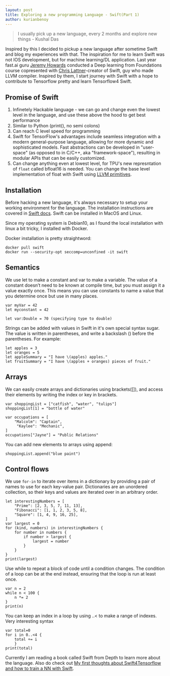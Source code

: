 ```yaml
---
layout: post
title: Exploring a new programming Language - Swift(Part 1)
author: kurianbenoy
---
```


> I usually pick up a new language, every 2 months and explore new things - Kushal Das

Inspired by this I decided to pickup a new language after sometime Swift and blog my experiences with that. The inspiration
for me to learn Swift was not IOS development, but for machine learning/DL application. Last year fast.ai guru [Jeremy Howards](twitter.com/jeremyphoward/)
conducted a Deep learning from Foundations course copresented with [Chris Lattner](https://twitter.com/clattner_llvm/)-creator of Swift, guy who made LLVM compiler. Inspired
by them, I start journey with Swift with a hope to contribute to Tensorflow pretty and learn Tensorflow4 Swift.

## Promise of Swift

1. Infinetely Hackable language - we can go and change even the lowest level in the language,
and use these above the hood to get best performance
2. Similar to Python (print(), no semi colons)
3. Can reach C level speed for programming
4.  Swift for TensorFlow's advantages include seamless integration with a modern general-purpose language, allowing for more dynamic and sophisticated models.
Fast abstractions can be developed in "user-space" (as opposed to in C/C++, aka "framework-space"), resulting in modular APIs that can be easily customized.
5. Can change anything even at lowest level, for TPU's new represntation of `float` called bfloat16 is needed. You can change
the base level implementation of float with Swift using [LLVM primitives](https://llvm.org/).


## Installation 

Before hacking a new language, it's always necessary to setup your working environment for 
the language. The installation instructions are covered in [Swift
docs](https://swift.org/getting-started/#installing-swift). Swift can be installed in 
MacOS and Linux.

Since my operating system is Debian10, as I found the local installation with linux a bit tricky, I installed
with Docker.

Docker installation is pretty straightword:

```
docker pull swift
docker run --security-opt seccomp=unconfined -it swift
```
## Semantics

We use let to make a constant and var to make a variable. The value of a constant doesn’t need to be known at compile time,
but you must assign it a value exactly once. This means you can use constants to name a value that you determine once but use in many places.

```
var myVar = 42
let myconstant = 42

let var:Double = 70 (specifying type to double)
```

Strings can be added with values in Swift in it's own special syntax sugar. The value is written in  parentheses, and write a backslash (\) before the parentheses. For example:

```
let apples = 3
let oranges = 5
let appleSummary = "I have \(apples) apples."
let fruitSummary = "I have \(apples + oranges) pieces of fruit."
```

## Arrays

We can easily create arrays and dictionaries  using brackets([]), and access their elements by writing the index or key in brackets.

```
var shoppingList = ["catfish", "water", "tulips"]
shoppingList[1] = "bottle of water"

var occupations = [
    "Malcolm": "Captain",
     "Kaylee": "Mechanic",
]
occupations["Jayne"] = "Public Relations"
```
You can add new elements  to arrays using append:

```
shoppingList.append("blue paint")
```

## Control flows

We use `for-in` to iterate over items in a dictionary by providing a pair of names to use for each key-value pair.
Dictionaries are an unordered collection, so their keys and values are iterated over in an arbitrary order.

```
let interestingNumbers = [
    "Prime": [2, 3, 5, 7, 11, 13],
    "Fibonacci": [1, 1, 2, 3, 5, 8],
    "Square": [1, 4, 9, 16, 25],
]
var largest = 0
for (kind, numbers) in interestingNumbers {
    for number in numbers {
        if number > largest {
            largest = number
        }
    }
}
print(largest)
```
Use while to repeat a block of code until a condition changes. The condition of a loop can be at the end instead, ensuring that the loop is run at least once.

```
var n = 2
while n < 100 {
    n *= 2
}
print(n)
```

You can keep an index in a loop by using ..< to make a range of indexes. Very interesting syntax

```
var total=0
for i in 0..<4 {
    total += i
    }
print(total)
```

Currently I am reading a book called Swift from Depth to learn more about the language. Also do check out [My first thoughts about Swift4Tensorflow and how to train a NN with Swift](https://kurianbenoy.github.io/2019-12-19-swift4tensorflowintro/).